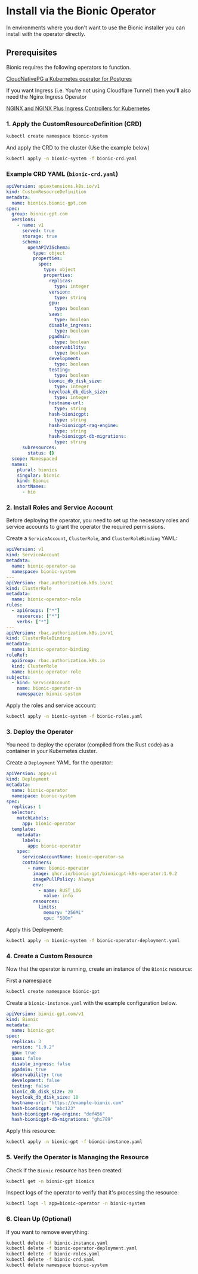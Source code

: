 # Install via the Bionic Operator

In environments where you don't want to use the Bionic installer you can install with the operator directly.

## Prerequisites

Bionic requires the following operators to function. 

[CloudNativePG a Kubernetes operator for Postgres](https://cloudnative-pg.io/)

If you want Ingress (i.e. You're not using Cloudflare Tunnel) then you'll also need the Nginx Ingress Operator

[NGINX and NGINX Plus Ingress Controllers for Kubernetes](https://github.com/nginx/kubernetes-ingress)

### 1. Apply the CustomResourceDefinition (CRD)

```bash
kubectl create namespace bionic-system
```

And apply the CRD to the cluster (Use the example below)

```bash
kubectl apply -n bionic-system -f bionic-crd.yaml
```

### Example CRD YAML (`bionic-crd.yaml`)

```yaml
apiVersion: apiextensions.k8s.io/v1
kind: CustomResourceDefinition
metadata:
  name: bionics.bionic-gpt.com
spec:
  group: bionic-gpt.com
  versions:
    - name: v1
      served: true
      storage: true
      schema:
        openAPIV3Schema:
          type: object
          properties:
            spec:
              type: object
              properties:
                replicas:
                  type: integer
                version:
                  type: string
                gpu:
                  type: boolean
                saas:
                  type: boolean
                disable_ingress:
                  type: boolean
                pgadmin:
                  type: boolean
                observability:
                  type: boolean
                development:
                  type: boolean
                testing:
                  type: boolean
                bionic_db_disk_size:
                  type: integer
                keycloak_db_disk_size:
                  type: integer
                hostname-url:
                  type: string
                hash-bionicgpt:
                  type: string
                hash-bionicgpt-rag-engine:
                  type: string
                hash-bionicgpt-db-migrations:
                  type: string
      subresources:
        status: {}
  scope: Namespaced
  names:
    plural: bionics
    singular: bionic
    kind: Bionic
    shortNames:
      - bio
```

### 2. Install Roles and Service Account

Before deploying the operator, you need to set up the necessary roles and service accounts to grant the operator the required permissions.

Create a `ServiceAccount`, `ClusterRole`, and `ClusterRoleBinding` YAML:

```yaml
apiVersion: v1
kind: ServiceAccount
metadata:
  name: bionic-operator-sa
  namespace: bionic-system
---
apiVersion: rbac.authorization.k8s.io/v1
kind: ClusterRole
metadata:
  name: bionic-operator-role
rules:
  - apiGroups: ["*"]
    resources: ["*"]
    verbs: ["*"]
---
apiVersion: rbac.authorization.k8s.io/v1
kind: ClusterRoleBinding
metadata:
  name: bionic-operator-binding
roleRef:
  apiGroup: rbac.authorization.k8s.io
  kind: ClusterRole
  name: bionic-operator-role
subjects:
  - kind: ServiceAccount
    name: bionic-operator-sa
    namespace: bionic-system
```

Apply the roles and service account:

```bash
kubectl apply -n bionic-system -f bionic-roles.yaml
```

### 3. Deploy the Operator

You need to deploy the operator (compiled from the Rust code) as a container in your Kubernetes cluster.

Create a `Deployment` YAML for the operator:

```yaml
apiVersion: apps/v1
kind: Deployment
metadata:
  name: bionic-operator
  namespace: bionic-system
spec:
  replicas: 1
  selector:
    matchLabels:
      app: bionic-operator
  template:
    metadata:
      labels:
        app: bionic-operator
    spec:
      serviceAccountName: bionic-operator-sa
      containers:
        - name: bionic-operator
          image: ghcr.io/bionic-gpt/bionicgpt-k8s-operator:1.9.2
          imagePullPolicy: Always
          env:
            - name: RUST_LOG
              value: info
          resources:
            limits:
              memory: "256Mi"
              cpu: "500m"
```

Apply this Deployment:

```bash
kubectl apply -n bionic-system -f bionic-operator-deployment.yaml
```

### 4. Create a Custom Resource

Now that the operator is running, create an instance of the `Bionic` resource:

First a namespace

```bash
kubectl create namespace bionic-gpt
```

Create a `bionic-instance.yaml` with the example configuration below.

```yaml
apiVersion: bionic-gpt.com/v1
kind: Bionic
metadata:
  name: bionic-gpt
spec:
  replicas: 3
  version: "1.9.2"
  gpu: true
  saas: false
  disable_ingress: false
  pgadmin: true
  observability: true
  development: false
  testing: false
  bionic_db_disk_size: 20
  keycloak_db_disk_size: 10
  hostname-url: "https://example-bionic.com"
  hash-bionicgpt: "abc123"
  hash-bionicgpt-rag-engine: "def456"
  hash-bionicgpt-db-migrations: "ghi789"
```

Apply this resource:

```bash
kubectl apply -n bionic-gpt -f bionic-instance.yaml
```

### 5. Verify the Operator is Managing the Resource

Check if the `Bionic` resource has been created:

```bash
kubectl get -n bionic-gpt bionics
```

Inspect logs of the operator to verify that it's processing the resource:

```bash
kubectl logs -l app=bionic-operator -n bionic-system
```

### 6. Clean Up (Optional)

If you want to remove everything:

```bash
kubectl delete -f bionic-instance.yaml
kubectl delete -f bionic-operator-deployment.yaml
kubectl delete -f bionic-roles.yaml
kubectl delete -f bionic-crd.yaml
kubectl delete namespace bionic-system
```

